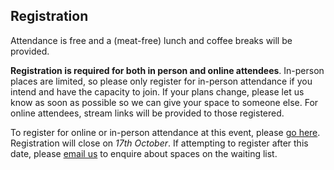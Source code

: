 ## Registration

Attendance is free and a (meat-free) lunch and coffee breaks will be provided.

__Registration is required for both in person and online attendees__.
In-person places are limited, so please only register for in-person attendance
if you intend and have the capacity to join. If your plans change, please let
us know as soon as possible so we can give your space to someone else.
For online attendees, stream links will be provided to those registered.

To register for online or in-person attendance at this event, please
[go here](https://www.tickettailor.com/events/universityofsussex/986909).
Registration will close on *17th October*. If attempting to register after this
date, please [email us](mailto:N.Souter@sussex.ac.uk) to enquire about spaces on
the waiting list.

<!-- NOTE: Double check date -->
